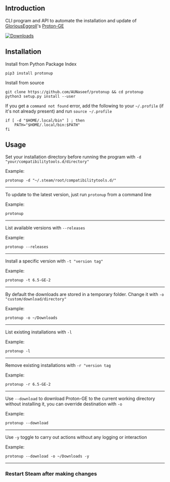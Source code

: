 ## Introduction
CLI program and API to automate the installation and update of [GloriousEggroll](https://github.com/GloriousEggroll/)'s [Proton-GE](https://github.com/GloriousEggroll/proton-ge-custom)

[![Downloads](https://pepy.tech/badge/protonup)](https://pepy.tech/project/protonup)

## Installation
Install from Python Package Index
```
pip3 install protonup
```
Install from source
```
git clone https://github.com/AUNaseef/protonup && cd protonup
python3 setup.py install --user
```
If you get a `command not found` error, add the following to your `~/.profile` (if it's not already present) and run `source ~/.profile`
```
if [ -d "$HOME/.local/bin" ] ; then
    PATH="$HOME/.local/bin:$PATH"
fi
```

## Usage
Set your installation directory before running the program with `-d "your/compatibilitytools.d/directory"`

Example:
```
protonup -d "~/.steam/root/compatibilitytools.d/"
```
---
To update to the latest version, just run `protonup` from a command line

Example:
```
protonup
```
---
List available versions with `--releases`

Example:
```
protonup --releases
```
---
Install a specific version with `-t "version tag"`

Example:
```
protonup -t 6.5-GE-2
```
---
By default the downloads are stored in a temporary folder. Change it with `-o "custom/download/directory"`

Example:
```
protonup -o ~/Downloads
```
---
List existing installations with `-l`

Example:
```
protonup -l
```
---
Remove existing installations with `-r "version tag`

Example:
```
protonup -r 6.5-GE-2
```
---
Use `--download` to download  Proton-GE to the current working directory without installing it, you can override destination with `-o`

Example:
```
protonup --download
```
---
Use `-y` toggle to carry out actions without any logging or interaction

Example:
```
protonup --download -o ~/Downloads -y
```
---
### Restart Steam after making changes
